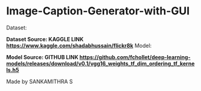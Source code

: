 # Image-Caption-Generator-with-GUI
Dataset:
  
**Dataset Source: KAGGLE LINK https://www.kaggle.com/shadabhussain/flickr8k**
Model:

**Model Source: GITHUB LINK https://github.com/fchollet/deep-learning-models/releases/download/v0.1/vgg16_weights_tf_dim_ordering_tf_kernels.h5**


Made by 
SANKAMITHRA S
